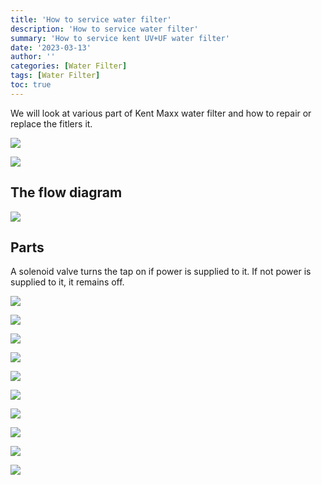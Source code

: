 ```yaml
---
title: 'How to service water filter'
description: 'How to service water filter'
summary: 'How to service kent UV+UF water filter'
date: '2023-03-13'
author: ''
categories: [Water Filter]
tags: [Water Filter]
toc: true
---
```


We will look at various part of Kent Maxx water filter and how to repair or replace the fitlers it.

![](img02.png)

![](img01.jpg)

## The flow diagram

![](kent-uv.png)

## Parts

A solenoid valve turns the tap on if power is supplied to it. If not power is supplied to it, it remains off.

![](img03.png)

![](img04.png)

![](img05.png)

![](img06.png)

![](img07.png)

![](img08.png)

![](img09.png)

![](img10.png)

![](img11.png)

![](img12.png)
